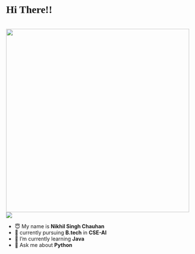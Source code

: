 <h1 style="font-family:fantasy;">Hi There!!</h1>
<br>

<img src="https://cdn.dribbble.com/users/1783374/screenshots/10971607/media/f8306d5fa8106661e6cdf9ec756dbe28.gif" height=500px>




<img src="https://user-images.githubusercontent.com/73097560/115834477-dbab4500-a447-11eb-908a-139a6edaec5c.gif">

- 😇 My name is **Nikhil Singh Chauhan**
- 📖 currently pursuing **B.tech** in **CSE-AI**
- 🌱 I’m currently learning **Java**
- 💬 Ask me about **Python**  

